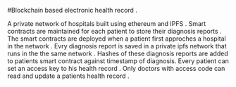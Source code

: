 #Blockchain based electronic health record .

 A private network of hospitals built using ethereum and IPFS . Smart contracts are maintained for each patient to store their diagnosis reports . The smart contracts are deployed when a patient first approches a hospital in the network . Evry diagnosis report is saved in a private ipfs network that runs in the the same network . Hashes of these diagnosis reports are added to patients smart contract against timestamp of diagnosis. Every patient can set an access key to his health record . Only doctors with access code can read and update a patients health record .